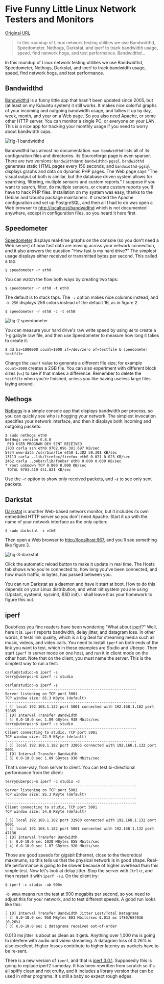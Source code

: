 # Five Funny Little Linux Network Testers and Monitors

[Original URL](http://www.linux.com/learn/tutorials/765381-five-funny-little-linux-network-testers-and-monitors/)

> In this roundup of Linux network testing utilities we use Bandwidthd, Speedometer, Nethogs, Darkstat, and iperf to track bandwidth usage, speed, find network hogs, and test performance. Bandwidthd...

In this roundup of Linux network testing utilities we use Bandwidthd, Speedometer, Nethogs, Darkstat, and iperf to track bandwidth usage, speed, find network hogs, and test performance.

## Bandwidthd

[Bandwidthd](http://bandwidthd.sourceforge.net/) is a funny little app that hasn't been updated since 2005, but (at least on my Kubuntu system) it still works. It makes nice colorful graphs of your incoming and outgoing bandwidth usage, and tallies it up by day, week, month, and year on a Web page. So you also need Apache, or some other HTTP server. You can monitor a single PC, or everyone on your LAN. This is a nice app for tracking your monthly usage if you need to worry about bandwidth caps.

![fig-1 bandwidthd](http://www.linux.com/images/stories/41373/fig-1-bandwidthd.png "Figure 1: Pretty Bandwidthd graphs.")

Bandwidthd has almost no documentation. `man bandwidthd` lists all of its configuration files and directories. Its Sourceforge page is even sparser. There are two versions: `bandwidthd`and `bandwidthd-pgsql`. `bandwidthd` generates static HTML pages every 150 seconds, and `bandwidthd-pgsql` displays graphs and data on dynamic PHP pages. The Web page says "The visual output of both is similar, but the database driven system allows for searching, filtering, multiple sensors and custom reports." I suppose if you want to search, filter, do multiple sensors, or create custom reports you'll have to hack PHP files. Installation on my system was easy, thanks to the Debian and Ubuntu package maintainers. It created the Apache configuration and set up PostgreSQL, and then all I had to do was open a Web browser to [http://localhost/bandwidthd](http://localhost/bandwidthd%3C/code) which is not documented anywhere, except in configuration files, so you heard it here first.

## Speedometer

[Speedometer](http://www.linux.com/speedometer) displays real-time graphs on the console (so you don't need a Web server) of how fast data are moving across your network connection, and it also answers the question "How fast is my hard drive?" The simplest usage displays either received or transmitted bytes per second. This called a tap:

```
$ speedometer -r eth0
```

You can watch the flow both ways by creating two taps:

```
$ speedometer -r eth0 -t eth0
```

The default is to stack taps. The `-c` option makes nice columns instead, and `-k 256` displays 256 colors instead of the default 16, as in figure 2.

```
$ speedometer -r eth0 -c -t eth0
```

![fig-2 speedometer](http://www.linux.com/images/stories/41373/fig-2-speedometer.png "Figure 2: Speedometer tracking incoming and outgoing traffic in 256 colors and columns.")

You can measure your hard drive's raw write speed by using `dd` to create a 1-gigabyte raw file, and then use Speedometer to measure how long it takes to create it:

```
$ dd bs=1000000 count=1000 if=/dev/zero of=testfile & speedometer testfile
```

Change the `count` value to generate a different file size; for example `count=2000` creates a 2GB file. You can also experiment with different block sizes (`bs`) to see if that makes a difference. Remember to delete the `testfile` when you're finished, unless you like having useless large files laying around.

## Nethogs

[Nethogs](http://nethogs.sourceforge.net/) is a simple console app that displays bandwidth per process, so you can quickly see who is hogging your network. The simplest invocation specifies your network interface, and then it displays both incoming and outgoing packets:

```
$ sudo nethogs eth0
NetHogs version 0.8.0
 PID USER PROGRAM DEV SENT RECEIVED 
1703 carla ssh eth0 9702.096 381.697 KB/sec
5734 www-data /usr/bin/fie eth0 1.302 59.301 KB/sec
13113 carla ..lib/firefox/firefox eth0 0.021 0.023 KB/sec
2462 carla ..oobar/lib/foobar eth0 0.000 0.000 KB/sec
? root unknown TCP 0.000 0.000 KB/sec
 TOTAL 9703.419 441.021 KB/sec 
```

Use the `-r` option to show only received packets, and `-s` to see only sent packets.

## Darkstat

[Darkstat](http://unix4lyfe.org/darkstat/) is another Web-based network monitor, but it includes its own embedded HTTP server so you don't need Apache. Start it up with the name of your network interface as the only option:

```
$ sudo darkstat -i eth0
```

Then open a Web browser to <http://localhost:667>, and you'll see something like figure 3.

![fig-3-darkstat](http://www.linux.com/images/stories/41373/fig-3-darkstat.png "Figure 3: Darkstat's default display.")

Click the automatic reload button to make it update in real time. The Hosts tab shows who you're connected to, how long you've been connected, and how much traffic, in bytes, has passed between you.

You can run Darkstat as a daemon and have it start at boot. How to do this depends on your Linux distribution, and what init system you are using (Upstart, systemd, sysvinit, BSD init). I shall leave it as your homework to figure this out.

## iperf

Doubtless you fine readers have been wondering "What about [iperf](http://iperf.sourceforge.net/)?" Well, here it is. `iperf` reports bandwidth, delay jitter, and datagram loss. In other words, it tests link quality, which is a big deal for streaming media such as music, videos, and video calls. You need to install `iperf` on both ends of the link you want to test, which in these examples are Studio and Uberpc. Then start `iperf` in server mode on one host, and run it in client mode on the other host. Note that on the client, you must name the server. This is the simplest way to run a test:

```
carla@studio:~$ iperf -s
terry@uberpc:~$ iperf -c studio

carla@studio:~$ iperf -s
------------------------------------------------------------
Server listening on TCP port 5001
TCP window size: 85.3 KByte (default)
------------------------------------------------------------
[ 4] local 192.168.1.132 port 5001 connected with 192.168.1.182 port 32865
[ ID] Interval Transfer Bandwidth
[ 4] 0.0-10.0 sec 1.09 GBytes 938 Mbits/sec
terry@uberpc:~$ iperf -c studio
------------------------------------------------------------
Client connecting to studio, TCP port 5001
TCP window size: 22.9 KByte (default)
------------------------------------------------------------
[ 3] local 192.168.1.182 port 32865 connected with 192.168.1.132 port 5001
[ ID] Interval Transfer Bandwidth
[ 3] 0.0-10.0 sec 1.09 GBytes 938 Mbits/sec
```

That's one-way, from server to client. You can test bi-directional performance from the client:

```
terry@uberpc:~$ iperf -c studio -d
------------------------------------------------------------
Server listening on TCP port 5001
TCP window size: 85.3 KByte (default)
------------------------------------------------------------
------------------------------------------------------------
Client connecting to studio, TCP port 5001
TCP window size: 54.8 KByte (default)
------------------------------------------------------------
[ 5] local 192.168.1.182 port 32980 connected with 192.168.1.132 port 5001
[ 4] local 192.168.1.182 port 5001 connected with 192.168.1.132 port 47130
[ ID] Interval Transfer Bandwidth
[ 5] 0.0-10.0 sec 1020 MBytes 855 Mbits/sec
[ 4] 0.0-10.0 sec 1.07 GBytes 920 Mbits/sec
```

Those are good speeds for gigabit Ethernet, close to the theoretical maximums, so this tells us that the physical network is in good shape. Real-life performance is going to be slower because of higher overhead than this simple test. Now let's look at delay jitter. Stop the server with `Ctrl+c`, and then restart it with `iperf -su`. On the client try:

```
$ iperf -c studio -ub 900m
```

`-b 900m` means run the test at 900 megabits per second, so you need to adjust this for your network, and to test different speeds. A good run looks like this:

```
[ ID] Interval Transfer Bandwidth Jitter Lost/Total Datagrams
[ 3] 0.0-10.0 sec 958 MBytes 803 Mbits/sec 0.013 ms 1780/684936 (0.26%)
[ 3] 0.0-10.0 sec 1 datagrams received out-of-order
```

0.013 ms jitter is about as clean as it gets. Anything over 1,000 ms is going to interfere with audio and video streaming. A datagram loss of 0.26% is also excellent. Higher losses contribute to higher latency as packets have to be re-sent.

There is a new version of `iperf`, and that is [iperf 3.0.1](http://code.google.com/p/iperf/). Supposedly this is going to replace iperf2 someday. It has been rewritten from scratch so it's all spiffy clean and not crufty, and it includes a library version that can be used in other programs. It's still a baby so expect rough edges.
